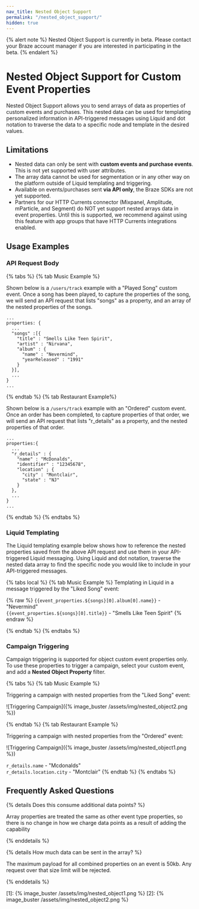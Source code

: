 ```yaml
---
nav_title: Nested Object Support
permalink: "/nested_object_support/"
hidden: true
---
```

{% alert note %}
Nested Object Support is currently in beta. Please contact your Braze account manager if you are interested in participating in the beta.
{% endalert %}

# Nested Object Support for Custom Event Properties

Nested Object Support allows you to send arrays of data as properties of custom events and purchases. This nested data can be used for templating personalized information in API-triggered messages using Liquid and dot notation to traverse the data to a specific node and template in the desired values. 

## Limitations
- Nested data can only be sent with __custom events and purchase events__. This is not yet supported with user attributes. 
- The array data cannot be used for segmentation or in any other way on the platform outside of Liquid templating and triggering.
- Available on events/purchases sent __via API only__, the Braze SDKs are not yet supported.
- Partners for our HTTP Currents connector (Mixpanel, Amplitude, mParticle, and Segment) do NOT yet support nested arrays data in event properties. Until this is supported, we recommend against using this feature with app groups that have HTTP Currents integrations enabled. 

## Usage Examples

### API Request Body

{% tabs %}
{% tab Music Example %}

Shown below is a `/users/track` example with a "Played Song" custom event. Once a song has been played, to capture the properties of the song, we will send an API request that lists "songs" as a property, and an array of the nested properties of the songs.

```
...
properties: {
  ...
  "songs" :[{
    "title" : "Smells Like Teen Spirit",
    "artist" : "Nirvana",
    "album" : {
      "name" : "Nevermind",
      "yearReleased" : "1991"
    }
  }],
  ...
}
...
```
{% endtab %}
{% tab Restaurant Example%}

Shown below is a `/users/track` example with an "Ordered" custom event. Once an order has been completed, to capture properties of that order, we will send an API request that lists "r_details" as a property, and the nested properties of that order.

```
...
properties:{
  ...
  "r_details" : {
    "name" : "McDonalds",
    "identifier" : "12345678",
    "location" ; {
      "city" : "Montclair",
      "state" : "NJ"
    }
  },
  ...
}
...
```
{% endtab %}
{% endtabs %}

### Liquid Templating

The Liquid templating example below shows how to reference the nested properties saved from the above API request and use them in your API-triggered Liquid messaging. Using Liquid and dot notation, traverse the nested data array to find the specific node you would like to include in your API-triggered messages.

{% tabs local %}
{% tab Music Example %}
Templating in Liquid in a message triggered by the "Liked Song" event:

{% raw %}
`{{event_properties.${songs}[0].album[0].name}}` - "Nevermind"<br>
`{{event_properties.${songs}[0].title}}` - "Smells Like Teen Spirit"
{% endraw %}

{% endtab %}
{% endtabs %}

### Campaign Triggering

Campaign triggering is supported for object custom event properties only. To use these properties to trigger a campaign, select your custom event, and add a __Nested Object Property__ filter. 

{% tabs %}
{% tab Music Example %}

Triggering a campaign with nested properties from the "Liked Song" event:

![Triggering Campaign]({% image_buster /assets/img/nested_object2.png %})

{% endtab %}
{% tab Restaurant Example %}

Triggering a campaign with nested properties from the "Ordered" event:

![Triggering Campaign]({% image_buster /assets/img/nested_object1.png %})

`r_details.name` - "Mcdonalds"<br>
`r_details.location.city` - "Montclair"
{% endtab %}
{% endtabs %}

## Frequently Asked Questions

{% details Does this consume additional data points? %}

Array properties are treated the same as other event type properties, so there is no change in how we charge data points as a result of adding the capability

{% enddetails %}

{% details How much data can be sent in the array? %}

The maximum payload for all combined properties on an event is 50kb. Any request over that size limit will be rejected. 

{% enddetails %}

[1]: {% image_buster /assets/img/nested_object1.png %}
[2]: {% image_buster /assets/img/nested_object2.png %}

